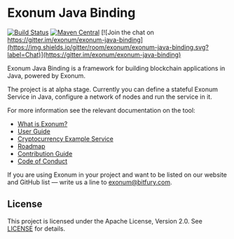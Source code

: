 # Exonum Java Binding

[![Build Status](https://img.shields.io/travis/exonum/exonum-java-binding/master.svg)](https://www.travis-ci.org/exonum/exonum-java-binding)
[![Maven Central](https://maven-badges.herokuapp.com/maven-central/com.exonum.binding/exonum-java-binding-core/badge.svg)](https://maven-badges.herokuapp.com/maven-central/com.exonum.binding/exonum-java-binding-core/)
[![Join the chat on https://gitter.im/exonum/exonum-java-binding](https://img.shields.io/gitter/room/exonum/exonum-java-binding.svg?label=Chat)](https://gitter.im/exonum/exonum-java-binding)

Exonum Java Binding is a framework for building blockchain applications in Java, 
powered by Exonum.

The project is at alpha stage. Currently you can define a stateful Exonum Service 
in Java, configure a network of nodes and run the service in it.

For more information see the relevant documentation on the tool:
  - [What is Exonum?](https://exonum.com/doc/get-started/what-is-exonum/)
  - [User Guide](https://exonum.com/doc/get-started/java-binding)
  - [Cryptocurrency Example Service](exonum-java-binding-cryptocurrency-demo)
  - [Roadmap](ROADMAP.md)
  - [Contribution Guide](CONTRIBUTING.md)
  - [Code of Conduct](https://github.com/exonum/exonum/blob/master/CODE_OF_CONDUCT.md)

If you are using Exonum in your project and want to be listed on our website and
GitHub list — write us a line to <exonum@bitfury.com>.


## License
This project is licensed under the Apache License, Version 2.0. 
See [LICENSE](LICENSE) for details.
